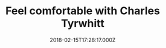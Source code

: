 ---
campaign-uuid: "c-f25bf89c-6e1f-4047-926f-5e19530103b3"
type: "Offer"
category: "Fashion"
date: "2018-02-15T17:28:17.000Z"
end-date: "2019-02-20T23:59:00.000Z"
disable-form: false
is_promoted: false
has_entry_page: false
title: "Feel comfortable with Charles Tyrwhitt"
competition-description: "<p>For Charles Tyrwhitt, looking good in clothes just isn't\
  \ enough, you have to feel good too. Now you can find their polos in offer! Perfect\
  \ for a laid-back look, their 100% cotton polos are wonderfully soft and comfortable\
  \ with a supercare finish that helps them stay sharp.</p>\n<p>Browse the range to\
  \ discover versatile colors and patterns that will go with anything, and with their\
  \ special offer you can get two amazing Charles Tyrwhitt polos for £55 or less!\
  \ Get them now! </p>\n"
banner-img: "https://assets.expresslyapp.com/asset-7849140b-df74-41ff-ac41-7fc823cb7294.jpg"
logo-left-href: "https://www.ctshirts.com/uk/home"
logo-left-image: "https://assets.expresslyapp.com/asset-dd75b6c3-9930-46a4-b343-a0875b34638e.jpg"
logo-left-title: "Charles Tyrwhitt"
has-winner: false
country-restrictions:
- "GB"
---